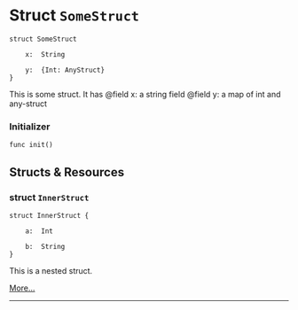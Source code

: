 # Struct `SomeStruct`

```cadence
struct SomeStruct

    x:  String

    y:  {Int: AnyStruct}
}
```

This is some struct. It has
@field x: a string field
@field y: a map of int and any-struct

### Initializer

```cadence
func init()
```


## Structs & Resources

### struct `InnerStruct`

```cadence
struct InnerStruct {

    a:  Int

    b:  String
}
```
This is a nested struct.

[More...](NFT_SomeStruct_InnerStruct.md)

---
